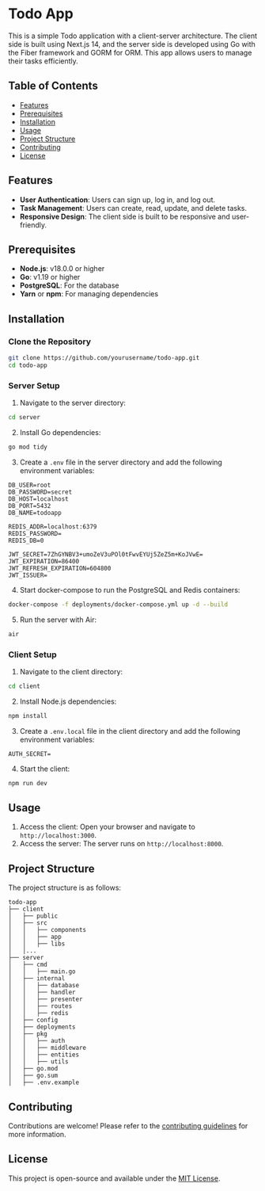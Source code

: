 # Todo App

This is a simple Todo application with a client-server architecture. The client side is built using Next.js 14, and the server side is developed using Go with the Fiber framework and GORM for ORM. This app allows users to manage their tasks efficiently.

## Table of Contents

- [Features](#features)
- [Prerequisites](#prerequisites)
- [Installation](#installation)
- [Usage](#usage)
- [Project Structure](#project-structure)
- [Contributing](#contributing)
- [License](#license)

## Features

- **User Authentication**: Users can sign up, log in, and log out.
- **Task Management**: Users can create, read, update, and delete tasks.
- **Responsive Design**: The client side is built to be responsive and user-friendly.

## Prerequisites

- **Node.js**: v18.0.0 or higher
- **Go**: v1.19 or higher
- **PostgreSQL**: For the database
- **Yarn** or **npm**: For managing dependencies

## Installation

### Clone the Repository

```bash
git clone https://github.com/yourusername/todo-app.git
cd todo-app
```

### Server Setup

1. Navigate to the server directory:

```bash
cd server
```

2. Install Go dependencies:

```bash
go mod tidy
```

3. Create a `.env` file in the server directory and add the following environment variables:

```env
DB_USER=root
DB_PASSWORD=secret
DB_HOST=localhost
DB_PORT=5432
DB_NAME=todoapp

REDIS_ADDR=localhost:6379
REDIS_PASSWORD=
REDIS_DB=0

JWT_SECRET=7ZhGYNBV3+umoZeV3uPOl0tFwvEYUj5ZeZ5m+KoJVwE=
JWT_EXPIRATION=86400
JWT_REFRESH_EXPIRATION=604800
JWT_ISSUER=
```

4. Start docker-compose to run the PostgreSQL and Redis containers:

```bash
docker-compose -f deployments/docker-compose.yml up -d --build
```

5. Run the server with Air:

```bash
air
```

### Client Setup

1. Navigate to the client directory:

```bash
cd client
```

2. Install Node.js dependencies:

```bash
npm install
```

3. Create a `.env.local` file in the client directory and add the following environment variables:

```env
AUTH_SECRET=
```

4. Start the client:

```bash
npm run dev
```

## Usage

1. Access the client: Open your browser and navigate to `http://localhost:3000`.
2. Access the server: The server runs on `http://localhost:8000`.

## Project Structure

The project structure is as follows:

```
todo-app
├── client
│   ├── public
│   ├── src
│   │   ├── components
│   │   ├── app
│   │   ├── libs
│   │...
├── server
│   ├── cmd
│   │   ├── main.go
│   ├── internal
│   │   ├── database
│   │   ├── handler
│   │   ├── presenter
│   │   ├── routes
│   │   ├── redis
│   ├── config
│   ├── deployments
│   ├── pkg
│   │   ├── auth
│   │   ├── middleware
│   │   ├── entities
│   │   ├── utils
│   ├── go.mod
│   ├── go.sum
│   ├── .env.example
```

## Contributing

Contributions are welcome! Please refer to the [contributing guidelines](CONTRIBUTING.md) for more information.

## License

This project is open-source and available under the [MIT License](LICENSE).
